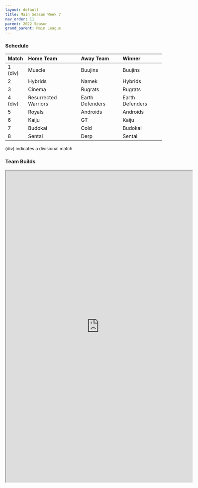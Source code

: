 ```yaml
---
layout: default
title: Main Season Week 7
nav_order: 11
parent: 2022 Season
grand_parent: Main League
---
```

### Schedule

| Match   | Home Team            | Away Team       | Winner          |
|:--------|:---------------------|:----------------|:----------------|
| 1 (div) | Muscle               | Buujins         | Buujins         |
| 2       | Hybrids              | Namek           | Hybrids         |
| 3       | Cinema               | Rugrats         | Rugrats         |
| 4 (div) | Resurrected Warriors | Earth Defenders | Earth Defenders |
| 5       | Royals               | Androids        | Androids        |
| 6       | Kaiju                | GT              | Kaiju           |
| 7       | Budokai              | Cold            | Budokai         |
| 8       | Sentai               | Derp            | Sentai          |

(div) indicates a divisional match

### Team Builds

<iframe width=600 height=1000 scrolling="yes" src="https://docs.google.com/document/d/e/2PACX-1vRA8wio5kqA4GfHJEJF6XKFIH4j_25Pq0KryebHErVWpXGTy9hVbjxvaNimbO_Hp9g7zA6gLR7v4kai/pub?embedded=true"></iframe>		 	 	 	 	 	 